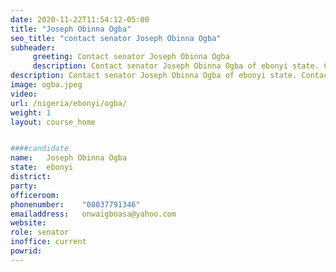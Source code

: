 ```yaml
---
date: 2020-11-22T11:54:12-05:00
title: "Joseph Obinna Ogba"
seo_title: "contact senator Joseph Obinna Ogba"
subheader:
     greeting: Contact senator Joseph Obinna Ogba 
     description: Contact senator Joseph Obinna Ogba of ebonyi state. Contact information for Joseph Obinna Ogba includes email address, phone number, and mailing address.
description: Contact senator Joseph Obinna Ogba of ebonyi state. Contact information for Joseph Obinna Ogba includes email address, phone number, and mailing address.
image: ogba.jpeg
video: 
url: /nigeria/ebonyi/ogba/
weight: 1
layout: course_home


####candidate
name:	Joseph Obinna Ogba
state:	ebonyi
district: 
party:	
officeroom:	
phonenumber:	"08037791346"
emailaddress:	onwaigboasa@yahoo.com
website:	
role: senator
inoffice: current
powrid: 
---
```


